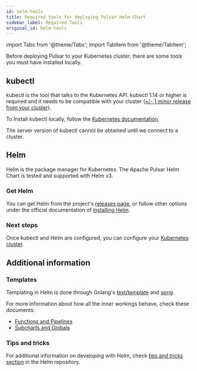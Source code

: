 ```yaml
---
id: helm-tools
title: Required tools for deploying Pulsar Helm Chart
sidebar_label: Required Tools
original_id: helm-tools
---
```


import Tabs from '@theme/Tabs';
import TabItem from '@theme/TabItem';


Before deploying Pulsar to your Kubernetes cluster, there are some tools you must have installed locally.

## kubectl

kubectl is the tool that talks to the Kubernetes API. kubectl 1.14 or higher is required and it needs to be compatible with your cluster ([+/- 1 minor release from your cluster](https://kubernetes.io/docs/tasks/tools/install-kubectl/#before-you-begin)).

To Install kubectl locally, follow the [Kubernetes documentation](https://kubernetes.io/docs/tasks/tools/install-kubectl/#install-kubectl).

The server version of kubectl cannot be obtained until we connect to a cluster.

## Helm

Helm is the package manager for Kubernetes. The Apache Pulsar Helm Chart is tested and supported with Helm v3.

### Get Helm

You can get Helm from the project's [releases page](https://github.com/helm/helm/releases), or follow other options under the official documentation of [installing Helm](https://helm.sh/docs/intro/install/).

### Next steps

Once kubectl and Helm are configured, you can configure your [Kubernetes cluster](helm-prepare.md).

## Additional information

### Templates

Templating in Helm is done through Golang's [text/template](https://golang.org/pkg/text/template/) and [sprig](https://godoc.org/github.com/Masterminds/sprig).

For more information about how all the inner workings behave, check these documents:

- [Functions and Pipelines](https://helm.sh/docs/chart_template_guide/functions_and_pipelines/)
- [Subcharts and Globals](https://helm.sh/docs/chart_template_guide/subcharts_and_globals/)

### Tips and tricks

For additional information on developing with Helm, check [tips and tricks section](https://helm.sh/docs/howto/charts_tips_and_tricks/) in the Helm repository.